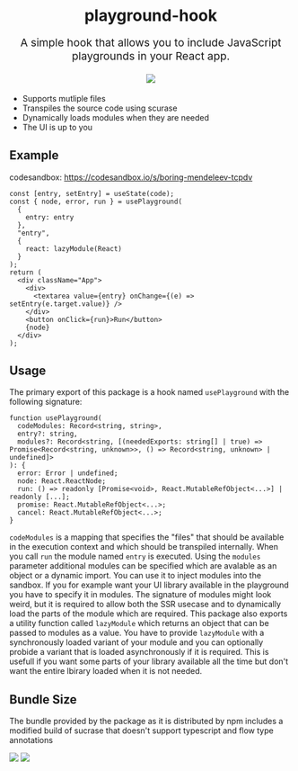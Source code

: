 <h1 align="center">
  playground-hook
  <br>
</h1>
<p align="center" style="font-size: 1.2rem;">
 A simple hook that allows you to include JavaScript playgrounds in your React app. 
</p>
<p align="center" style="font-size: 1.2rem;">
  <img src="https://img.shields.io/npm/v/playground-hook">
</p>

- Supports mutliple files
- Transpiles the source code using scurase
- Dynamically loads modules when they are needed
- The UI is up to you

## Example

codesandbox: https://codesandbox.io/s/boring-mendeleev-tcpdv

```tsx
const [entry, setEntry] = useState(code);
const { node, error, run } = usePlayground(
  {
    entry: entry
  },
  "entry",
  {
    react: lazyModule(React)
  }
);
return (
  <div className="App">
    <div>
      <textarea value={entry} onChange={(e) => setEntry(e.target.value)} />
    </div>
    <button onClick={run}>Run</button>
    {node}
  </div>
);
```

## Usage

The primary export of this package is a hook named `usePlayground` with the following signature:

```tsx
function usePlayground(
  codeModules: Record<string, string>,
  entry?: string,
  modules?: Record<string, [(neededExports: string[] | true) => Promise<Record<string, unknown>>, () => Record<string, unknown> | undefined]>
): {
  error: Error | undefined;
  node: React.ReactNode;
  run: () => readonly [Promise<void>, React.MutableRefObject<...>] | readonly [...];
  promise: React.MutableRefObject<...>;
  cancel: React.MutableRefObject<...>;
}
```

`codeModules` is a mapping that specifies the "files" that should be available in the execution context and which should be transpiled internally. When you call `run` the module named `entry` is executed. Using the `modules` parameter additional modules can be specified which are avalable as an object or a dynamic import. You can use it to inject modules into the sandbox. If you for example want your UI library available in the playground you have to specify it in modules. The signature of modules might look weird, but it is required to allow both the SSR usecase and to dynamically load the parts of the module which are required. This package also exports a utility function called `lazyModule` which returns an object that can be passed to modules as a value. You have to provide `lazyModule` with a synchronously loaded variant of your module and you can optionally probide a variant that is loaded asynchronously if it is required. This is usefull if you want some parts of your library available all the time but don't want the entire lbirary loaded when it is not needed.

## Bundle Size

The bundle provided by the package as it is distributed by npm includes a modified build of sucrase that doesn't support typescript and flow type annotations 


<img src="https://img.shields.io/bundlephobia/minzip/playground-hook">
<img src="https://img.shields.io/bundlephobia/min/playground-hook">
